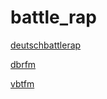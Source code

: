 # battle_rap

[deutschbattlerap](http://deutschbattlerap.stream.laut.fm/deutschbattlerap)

[dbrfm](http://dbrfm.stream.laut.fm/dbrfm)

[vbtfm](http://vbtfm.stream.laut.fm/vbtfm)

